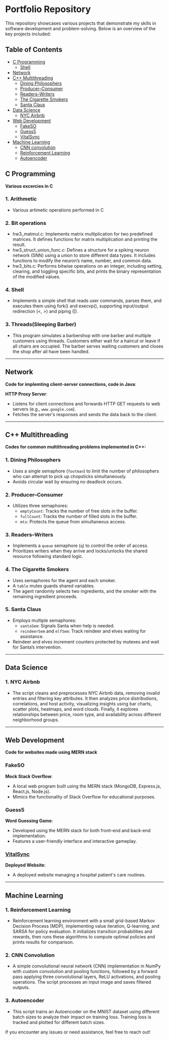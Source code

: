 # Portfolio Repository
This repository showcases various projects that demonstrate my skills in software development and problem-solving. Below is an overview of the key projects included:

## Table of Contents
- [C Programming](#C-Programming)
  - [Shell](#4-shell)
- [Network](#network)
- [C++ Multithreading](#c-multithreading)
  - [Dining Philosophers](#1-dining-philosophers)
  - [Producer–Consumer](#2-producerconsumer)
  - [Readers–Writers](#3-readerswriters)
  - [The Cigarette Smokers](#4-the-cigarette-smokers)
  - [Santa Claus](#5-santa-claus)
- [Data Science](#Data-Science)
  - [NYC Airbnb](#1-NYC-Airbnb)
- [Web Development](#Web-Development)
  - [FakeSO](#fakeso)
  - [Guess5](#guess5)
  - [VitalSync](#VitalSync)
- [Machine Learning](#Machine-Learning)
  - [CNN convolution](#CNN-Convolution)
  - [Reinforcement Learning](#Reinforcement-Learning)
  - [Autoencoder](#Autoencoder)

## C Programming
**Various excercies in C**

### 1. Arithmetic
- Various artimetic operations performed in C

### 2. Bit operations
- hw3_matmul.c: Implements matrix multiplication for two predefined matrices. It defines functions for matrix multiplication and printing the result.
- hw3_struct_union_func.c: Defines a structure for a spiking neuron network (SNN) using a union to store different data types. It includes functions to modify the neuron’s name, number, and common data.
- hw3_bits.c: Performs bitwise operations on an integer, including setting, clearing, and toggling specific bits, and prints the binary representation of the modified values.

### 4. Shell
- Implements a simple shell that reads user commands, parses them, and executes them using fork() and execvp(), supporting input/output redirection (<, >) and piping (|).

### 3. Threads(Sleeping Barber)
- This program simulates a barbershop with one barber and multiple customers using threads. Customers either wait for a haircut or leave if all chairs are occupied. The barber serves waiting customers and closes the shop after all have been handled.

--- 

## Network
**Code for implemting client-server connections, code in Java**:

**HTTP Proxy Server**:  
- Listens for client connections and forwards HTTP GET requests to web servers (e.g., `www.google.com`).  
- Fetches the server's responses and sends the data back to the client.

---

## C++ Multithreading
**Codes for common multithreading problems implemented in C++:**  

### 1. Dining Philosophers
- Uses a single semaphore (`footman`) to limit the number of philosophers who can attempt to pick up chopsticks simultaneously.  
- Avoids circular wait by ensuring no deadlock occurs.  

### 2. Producer–Consumer
- Utilizes three semaphores:  
  - `emptyCount`: Tracks the number of free slots in the buffer.  
  - `fullCount`: Tracks the number of filled slots in the buffer.  
  - `mtx`: Protects the queue from simultaneous access.  

### 3. Readers–Writers
- Implements a `queue` semaphore (`q`) to control the order of access.  
- Prioritizes writers when they arrive and locks/unlocks the shared resource following standard logic.  

### 4. The Cigarette Smokers
- Uses semaphores for the agent and each smoker.  
- A `table` mutex guards shared variables.  
- The agent randomly selects two ingredients, and the smoker with the remaining ingredient proceeds.  

### 5. Santa Claus
- Employs multiple semaphores:  
  - `santaSem`: Signals Santa when help is needed.  
  - `reindeerSem` and `elfSem`: Track reindeer and elves waiting for assistance.  
- Reindeer and elves increment counters protected by mutexes and wait for Santa’s intervention.  

---

## Data Science

### 1. NYC Airbnb
- The script cleans and preprocesses NYC Airbnb data, removing invalid entries and filtering key attributes. It then analyzes price distributions, correlations, and host activity, visualizing insights using bar charts, scatter plots, heatmaps, and word clouds. Finally, it explores relationships between price, room type, and availability across different neighborhood groups.

---

## Web Development
**Code for websites made using MERN stack**

### FakeSO
**Mock Stack Overflow**:  
- A local web program built using the MERN stack (MongoDB, Express.js, React.js, Node.js).  
- Mimics the functionality of Stack Overflow for educational purposes.  

### Guess5
**Word Guessing Game**:  
- Developed using the MERN stack for both front-end and back-end implementation.  
- Features a user-friendly interface and interactive gameplay.  

### [VitalSync](https://github.com/chanjulee1/Portfolio/tree/main/Web%20development/VitalSync)
**Deployed Website**:
- A deployed website managing a hospital patient's care routines. 

---

## Machine Learning

### 1. Reinforcement Learning
- Reinforcement learning environment with a small grid-based Markov Decision Process (MDP), implementing value iteration, Q-learning, and SARSA for policy evaluation. It initializes transition probabilities and rewards, then runs these algorithms to compute optimal policies and prints results for comparison.

### 2. CNN Convolution
- A simple convolutional neural network (CNN) implementation in NumPy with custom convolution and pooling functions, followed by a forward pass applying three convolutional layers, ReLU activations, and pooling operations. The script processes an input image and saves filtered outputs.

### 3. Autoencoder
- This script trains an Autoencoder on the MNIST dataset using different batch sizes to analyze their impact on training loss. Training loss is tracked and plotted for different batch sizes.

If you encounter any issues or need assistance, feel free to reach out!
